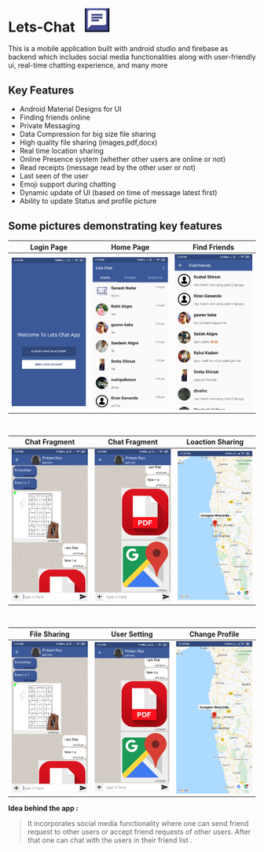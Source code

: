 # Lets-Chat &nbsp; <img src="imgs_readme/nlogo.png" width="50">
This is a mobile application built with android studio and firebase as backend which includes social media functionalities along with user-friendly ui, real-time chatting experience, and many more 

## Key Features
* Android Material Designs for UI
* Finding friends online
* Private Messaging
* Data Compression for big size file sharing
* High quality file sharing (images,pdf,docx)
* Real time location sharing
* Online Presence system (whether other users are online or not)
* Read receipts (message read by the other user or not)
* Last seen of the user
* Emoji support during chatting
* Dynamic update of UI (based on time of message latest first)
* Ability to update Status and profile picture

## Some pictures demonstrating key features

Login Page          |  Home Page          |  Find Friends
:-------------------------:|:-------------------------:|:-------------------------:
| <img src="imgs_readme/login.png" width="270">  |<img src="imgs_readme/home.png" width="270"> | <img src="imgs_readme/find-friends.png" width="270"> 

<br>

Chat Fragment          |  Chat Fragment           |  Loaction Sharing
:-------------------------:|:-------------------------:|:-------------------------:
| <img src="imgs_readme/chat1.png" width="270">  |<img src="imgs_readme/chat2.png" width="270"> | <img src="imgs_readme/location.jpg" width="270"> 

<br>

File Sharing          |  User Setting           |  Change Profile
:-------------------------:|:-------------------------:|:-------------------------:
| <img src="imgs_readme/chat1.png" width="270">  |<img src="imgs_readme/chat2.png" width="270"> | <img src="imgs_readme/location.jpg" width="270"> 












**Idea behind the app :**

> It incorporates social media functionality where one can send friend request to other users or accept friend requests of other users. After that one can chat with the users in their friend list .
